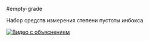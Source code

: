 #empty-grade

Набор средств измерения степени пустоты инбокса

[![Видео с объяснением](https://img.youtube.com/vi/Lq2fYlYeGEE/0.jpg)](https://www.youtube.com/watch?v=Lq2fYlYeGEE)




